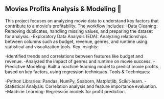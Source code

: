 Movies Profits Analysis & Modeling 🎥
-
This project focuses on analyzing movie data to understand key factors that contribute to a movie's profitability. The workflow includes:
-Data Cleaning: Removing duplicates, handling missing values, and preparing the dataset for analysis.
-Exploratory Data Analysis (EDA): Analyzing relationships between columns such as budget, revenue, genres, and runtime using statistical and visualization tools.
Key Insights:

-Identified trends and correlations between features like budget and revenue.
-Analyzed the impact of genres and runtime on movie success.
-Predictive Modeling: Built a machine learning model to predict movie profits based on key factors, using regression techniques.
Tools & Techniques:

-Python Libraries: Pandas, NumPy, Seaborn, Matplotlib, Scikit-learn.
-Statistical Analysis: Correlation analysis and feature importance evaluation.
-Machine Learning: Regression models for profit prediction.
